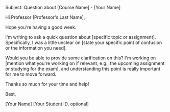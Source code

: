 Subject: Question about [Course Name] - [Your Name]

Hi Professor [Professor's Last Name],

Hope you're having a good week.

I'm writing to ask a quick question about [specific topic or assignment]. Specifically, I was a little unclear on [state your specific point of confusion or the information you need].

Would you be able to provide some clarification on this? I'm working on [mention what you're working on if relevant, e.g., the upcoming assignment or studying for the exam], and understanding this point is really important for me to move forward.

Thanks so much for your time and help!

Best,

[Your Name]
[Your Student ID, optional]